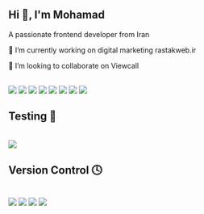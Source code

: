 ## Hi 👋, I'm Mohamad

A passionate frontend developer from Iran

🔭 I’m currently working on digital marketing
rastakweb.ir

👯 I’m looking to collaborate on
Viewcall

<br/>
<img src='https://img.shields.io/badge/java-%23ED8B00.svg?style=for-the-badge&logo=openjdk&logoColor=white' />
<img src='https://img.shields.io/badge/tailwindcss-%2338B2AC.svg?style=for-the-badge&logo=tailwind-css&logoColor=white' />
<img src='https://img.shields.io/badge/html5-%23E34F26.svg?style=for-the-badge&logo=html5&logoColor=white' />
<img src='https://img.shields.io/badge/CSS3-1572B6?style=for-the-badge&logo=css3&logoColor=white' />
<img src='https://img.shields.io/badge/javascript-%23323330.svg?style=for-the-badge&logo=javascript&logoColor=%23F7DF1E' />
<img src='https://img.shields.io/badge/TypeScript-007ACC?style=for-the-badge&logo=typescript&logoColor=white' />
<img src='https://img.shields.io/badge/php-%23777BB4.svg?style=for-the-badge&logo=php&logoColor=white' />
<img src='https://img.shields.io/badge/python-3670A0?style=for-the-badge&logo=python&logoColor=ffdd54' />

## Testing 🧪
<br/>

<img src='https://img.shields.io/badge/-jest-%23C21325?style=for-the-badge&logo=jest&logoColor=white' />

## Version Control 🕓
<br/>

<img src='https://img.shields.io/badge/git-%23F05033.svg?style=for-the-badge&logo=git&logoColor=white' />
<img src='https://img.shields.io/badge/github-%23121011.svg?style=for-the-badge&logo=github&logoColor=white' />

<img src='https://img.shields.io/badge/Linux-FCC624?style=for-the-badge&logo=linux&logoColor=black' />

<img src='https://img.shields.io/badge/SASS-hotpink.svg?style=for-the-badge&logo=SASS&logoColor=white' />
